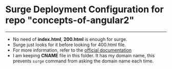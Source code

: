 # Surge Deployment Configuration for repo "concepts-of-angular2"
----

- No need of **index.html**, **200.html** is enough for surge. 
- Surge just looks for it before looking for 400.html file.
- For more information, refer to the [official documentation](https://surge.sh/help/)
- I am keeping **CNAME** file in this folder. It has my domain name, this prevents `surge` command from asking the domain name each time.